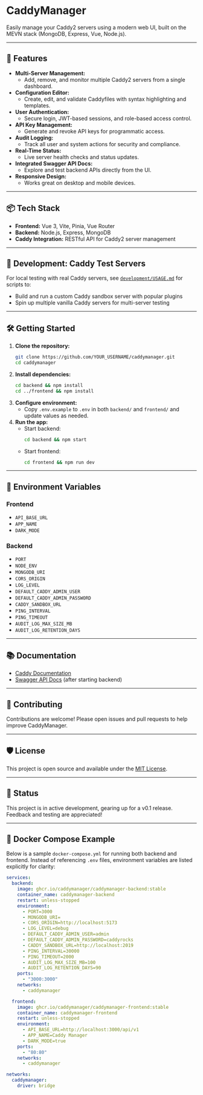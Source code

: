 # CaddyManager

Easily manage your Caddy2 servers using a modern web UI, built on the MEVN stack (MongoDB, Express, Vue, Node.js).

---

## 🚀 Features

- **Multi-Server Management:**
  - Add, remove, and monitor multiple Caddy2 servers from a single dashboard.
- **Configuration Editor:**
  - Create, edit, and validate Caddyfiles with syntax highlighting and templates.
- **User Authentication:**
  - Secure login, JWT-based sessions, and role-based access control.
- **API Key Management:**
  - Generate and revoke API keys for programmatic access.
- **Audit Logging:**
  - Track all user and system actions for security and compliance.
- **Real-Time Status:**
  - Live server health checks and status updates.
- **Integrated Swagger API Docs:**
  - Explore and test backend APIs directly from the UI.
- **Responsive Design:**
  - Works great on desktop and mobile devices.

---

## 📦 Tech Stack
- **Frontend:** Vue 3, Vite, Pinia, Vue Router
- **Backend:** Node.js, Express, MongoDB
- **Caddy Integration:** RESTful API for Caddy2 server management

---

## 🧪 Development: Caddy Test Servers

For local testing with real Caddy servers, see [`development/USAGE.md`](development/USAGE.md) for scripts to:
- Build and run a custom Caddy sandbox server with popular plugins
- Spin up multiple vanilla Caddy servers for multi-server testing

---

## 🛠️ Getting Started

1. **Clone the repository:**
   ```sh
   git clone https://github.com/YOUR_USERNAME/caddymanager.git
   cd caddymanager
   ```
2. **Install dependencies:**
   ```sh
   cd backend && npm install
   cd ../frontend && npm install
   ```
3. **Configure environment:**
   - Copy `.env.example` to `.env` in both `backend/` and `frontend/` and update values as needed.
4. **Run the app:**
   - Start backend:
     ```sh
     cd backend && npm start
     ```
   - Start frontend:
     ```sh
     cd frontend && npm run dev
     ```

---

## 🧩 Environment Variables

### Frontend
- `API_BASE_URL`
- `APP_NAME`
- `DARK_MODE`

### Backend
- `PORT`
- `NODE_ENV`
- `MONGODB_URI`
- `CORS_ORIGIN`
- `LOG_LEVEL`
- `DEFAULT_CADDY_ADMIN_USER`
- `DEFAULT_CADDY_ADMIN_PASSWORD`
- `CADDY_SANDBOX_URL`
- `PING_INTERVAL`
- `PING_TIMEOUT`
- `AUDIT_LOG_MAX_SIZE_MB`
- `AUDIT_LOG_RETENTION_DAYS`

---

## 📚 Documentation
- [Caddy Documentation](https://caddyserver.com/docs/)
- [Swagger API Docs](http://localhost:3000/api-docs) (after starting backend)

---

## 🤝 Contributing
Contributions are welcome! Please open issues and pull requests to help improve CaddyManager.

---

## 🛡️ License
This project is open source and available under the [MIT License](LICENSE).

---

## 📢 Status
This project is in active development, gearing up for a v0.1 release. Feedback and testing are appreciated!

---

## 🐳 Docker Compose Example

Below is a sample `docker-compose.yml` for running both backend and frontend. Instead of referencing `.env` files, environment variables are listed explicitly for clarity:

```yaml
services:
  backend:
    image: ghcr.io/caddymanager/caddymanager-backend:stable
    container_name: caddymanager-backend
    restart: unless-stopped
    environment:
      - PORT=3000
      - MONGODB_URI=
      - CORS_ORIGIN=http://localhost:5173
      - LOG_LEVEL=debug
      - DEFAULT_CADDY_ADMIN_USER=admin
      - DEFAULT_CADDY_ADMIN_PASSWORD=caddyrocks
      - CADDY_SANDBOX_URL=http://localhost:2019
      - PING_INTERVAL=30000
      - PING_TIMEOUT=2000
      - AUDIT_LOG_MAX_SIZE_MB=100
      - AUDIT_LOG_RETENTION_DAYS=90
    ports:
      - "3000:3000"
    networks:
      - caddymanager

  frontend:
    image: ghcr.io/caddymanager/caddymanager-frontend:stable
    container_name: caddymanager-frontend
    restart: unless-stopped
    environment:
      - API_BASE_URL=http://localhost:3000/api/v1
      - APP_NAME=Caddy Manager
      - DARK_MODE=true
    ports:
      - "80:80"
    networks:
      - caddymanager

networks:
  caddymanager:
    driver: bridge
```